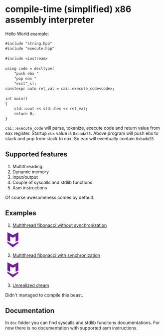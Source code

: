 # compile-time (simplified) x86 assembly interpreter

Hello World example:

```
#include "string.hpp"
#include "execute.hpp"

#include <iostream>

using code = decltype(
    "push ebx "
    "pop eax "
    "exit"_s);
constexpr auto ret_val = cai::execute_code<code>;

int main()
{
    std::cout << std::hex << ret_val;
    return 0;
}
```

`cai::execute_code` will parse, tokenize, execute code and return value from eax register.
Startup `ebx` value is `0xbada55`.
Above program will push ebx to stack and pop from stack to eax. So eax will eventually contain `0xbada55`.

## Supported features
1. Multithreading
2. Dynamic memory
3. input/output
4. Couple of syscalls and stdlib functions
5. Asm instructions

Of course awesomeness comes by default.

## Examples
1. [Multithread fibonacci without synchronization](https://github.com/stryku/ctai/blob/master/examples/v2.0/multithread_fib_without_sync.cpp)

![alt text](https://github.com/adam-p/markdown-here/raw/master/src/common/images/icon48.png "Logo Title Text 1")

2. [Multithread fibonacci with synchronization](https://github.com/stryku/ctai/blob/master/examples/v2.0/multithread_fib_with_sync.cpp)

![alt text](https://github.com/adam-p/markdown-here/raw/master/src/common/images/icon48.png "Logo Title Text 1")

3. [Unrealized dream](https://github.com/stryku/ctai/blob/master/examples/v2.0/unrealized_dream.cpp)

Didn't managed to compile this beast.

## Documentation
In `doc` folder you can find syscalls and stdlib funcitons documentations. For now there is no documentation with supported asm instructions.
